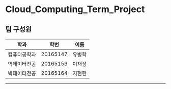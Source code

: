 # Cloud_Computing_Term_Project

## 팀 구성원 

|학과|학번|이름| 
|-----|----|-----|
|컴퓨터공학과|20165147|유병학|
|빅데이터전공|20165153|이재성|
|빅데이터전공|20165164|지현한|

----------
